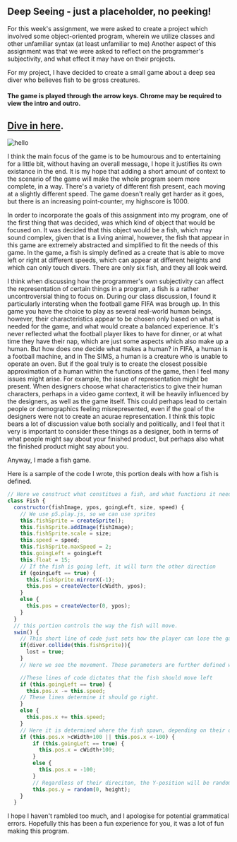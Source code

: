 ## Deep Seeing - just a placeholder, no peeking!

For this week's assignment, we were asked to create a project which involved some object-oriented program, wherein we utilize classes and other unfamiliar syntax (at least unfamiliar to me)
Another aspect of this assignment was that we were asked to reflect on the programmer's subjectivity, and what effect it may have on their projects. 

For my project, I have decided to create a small game about a deep sea diver who believes fish to be gross creatures. 


#### The game is played through the arrow keys. Chrome may be required to view the intro and outro. 

## [Dive in here](https://cdn.rawgit.com/MartinfraDD/Aesthetic-Programming/4a715732/Mini%20Exercises/Ex%201/p5/Smile/index.html).
 
![hello](https://i.imgur.com/PqZLSdn.png) 

I think the main focus of the game is to be humourous and to entertaining for a little bit, without having an overall message, I hope it justifies its own existance in the end. 
It is my hope that adding a short amount of context to the scenario of the game will make the whole program seem more complete, in a way. 
There's a variety of different fish present,  each moving at a slightly different speed. The game doesn't really get harder as it goes, but there is an increasing point-counter, my highscore is 1000.

In order to incorporate the goals of this assignment into my program, one of the first thing that was decided, was which kind of object that would be focused on. 
It was decided that this object would be a fish, which may sound complex, given that is a living animal, however, the fish that appear in this game are extremely abstracted and simplified to fit the needs of this game.
In the game, a fish is simply defined as a create that is able to move left or right at different speeds, which can appear at different heights and which can only touch divers. There are only six fish, and they all look weird. 

I think when discussing how the programmer's own subjectivity can affect the representation of certain things in a program, a fish is a rather uncontroversial thing to focus on. 
During our class discussion, I found it particularly intersting when the football game FIFA was brough up. In this game you have the choice to play as several real-world human beings, however, their characteristics
appear to be chosen only based on what is needed for the game, and what would create a balanced experience. It's never reflected what the football player likes to have for dinner, or at what time they have their nap, which are just some aspects which also make up a human. 
But how does one decide what makes a human? in FIFA, a human is a football machine, and in The SIMS, a human is a creature who is unable to operate an oven.
But if the goal truly is to create the closest possible approximation of a human within the functions of the game, then I feel many issues might arise. 
For example, the issue of representation might be present. When designers choose what characteristics to give their human characters, perhaps in a video game context, it will be heavily influenced by the designers, as well as the game itself. 
This could perhaps lead to certain people or demographics feeling misrepresented, even if the goal of the designers were not to create an acurae representation.
I think this topic bears a lot of discussion value both socially and politically, and I feel that it very is important to consider these things as a designer, both in terms of what people might say about your finished product, but perhaps also what the finished product might say about you.

Anyway, I made a fish game. 

Here is a sample of the code I wrote, this portion deals with how a fish is defined. 
```javascript
// Here we construct what constitues a fish, and what functions it needs. 
class Fish {
  constructor(fishImage, ypos, goingLeft, size, speed) {
    // We use p5.play.js, so we can use sprites
    this.fishSprite = createSprite();
    this.fishSprite.addImage(fishImage);
    this.fishSprite.scale = size;
    this.speed = speed;
    this.fishSprite.maxSpeed = 2;
    this.goingLeft = goingLeft
    this.float = 15;
    // If the fish is going left, it will turn the other direction
    if (goingLeft == true) {
      this.fishSprite.mirrorX(-1);
      this.pos = createVector(cWidth, ypos);
    }
    else {
      this.pos = createVector(0, ypos);
    }
  }
  // this portion controls the way the fish will move. 
  swim() {
    // This short line of code just sets how the player can lose the game
    if(diver.collide(this.fishSprite)){
      lost = true;
    }
    // Here we see the movement. These parameters are further defined when the fish is spawned.

    //These lines of code dictates that the fish should move left
    if (this.goingLeft == true) {
      this.pos.x -= this.speed;
    // These lines determine it should go right. 
    }
    else {
      this.pos.x += this.speed;
    }
    // Here it is determined where the fish spawn, depending on their direction.
    if (this.pos.x >cWidth+100 || this.pos.x <-100) {
        if (this.goingLeft == true) {
          this.pos.x = cWidth+100;
        }
        else {
          this.pos.x = -100;
        }
        // Regardless of their direciton, the Y-position will be random
        this.pos.y = random(0, height);
    }
  }

```
I hope I haven't rambled too much, and I apologise for potential grammatical errors. Hopefully this has been a fun experience for you, it was a lot of fun making this program. 
